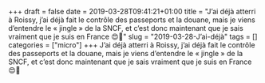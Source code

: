+++draft = falsedate = 2019-03-28T09:41:21+01:00title = "J’ai déjà atterri à Roissy, j’ai déjà fait le contrôle des passeports et la douane, mais je viens d’entendre le « jingle » de la SNCF, et c’est donc maintenant que je sais vraiment que je suis en France 😍🚉"slug = "2019-03-28-J’ai-déjà"tags = []categories = ["micro"]+++J’ai déjà atterri à Roissy, j’ai déjà fait le contrôle des passeports et la douane, mais je viens d’entendre le « jingle » de la SNCF, et c’est donc maintenant que je sais vraiment que je suis en France 😍🚉